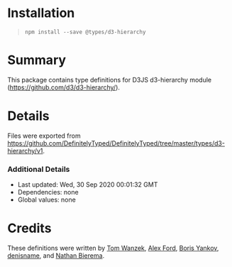 # Installation
> `npm install --save @types/d3-hierarchy`

# Summary
This package contains type definitions for D3JS d3-hierarchy module (https://github.com/d3/d3-hierarchy/).

# Details
Files were exported from https://github.com/DefinitelyTyped/DefinitelyTyped/tree/master/types/d3-hierarchy/v1.

### Additional Details
 * Last updated: Wed, 30 Sep 2020 00:01:32 GMT
 * Dependencies: none
 * Global values: none

# Credits
These definitions were written by [Tom Wanzek](https://github.com/tomwanzek), [Alex Ford](https://github.com/gustavderdrache), [Boris Yankov](https://github.com/borisyankov), [denisname](https://github.com/denisname), and [Nathan Bierema](https://github.com/Methuselah96).
